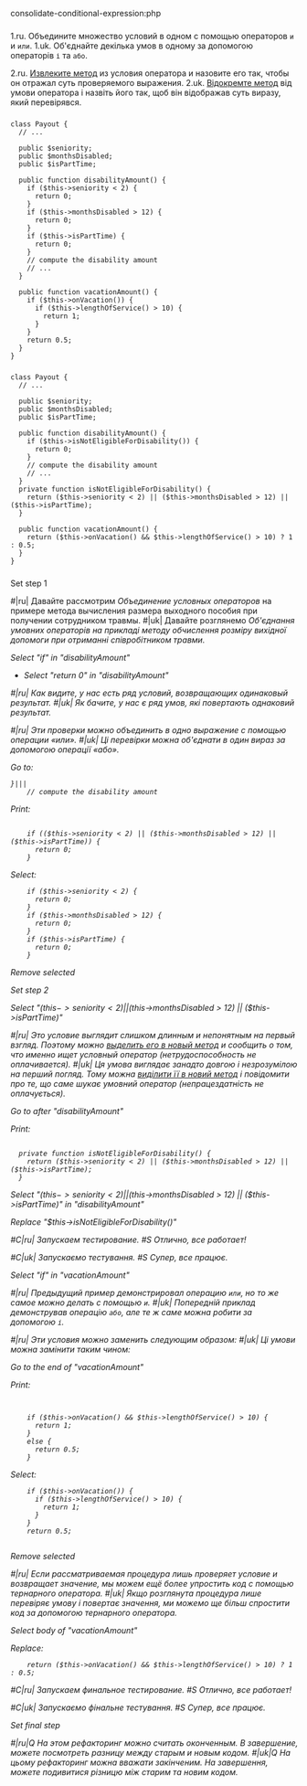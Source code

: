 consolidate-conditional-expression:php

###

1.ru. Объедините множество условий в одном с помощью операторов <code>и</code> и <code>или</code>.
1.uk. Об'єднайте декілька умов в одному за допомогою операторів <code>і</code> та <code>або</code>.

2.ru. <a href="/extract-method">Извлеките метод</a> из условия оператора и назовите его так, чтобы он отражал суть проверяемого выражения.
2.uk. <a href="/extract-method">Відокремте метод</a> від умови оператора і назвіть його так, щоб він відображав суть виразу, який перевірявся.



###

```
class Payout {
  // ...

  public $seniority;
  public $monthsDisabled;
  public $isPartTime;

  public function disabilityAmount() {
    if ($this->seniority < 2) {
      return 0;
    }
    if ($this->monthsDisabled > 12) {
      return 0;
    }
    if ($this->isPartTime) {
      return 0;
    }
    // compute the disability amount
    // ...
  }

  public function vacationAmount() {
    if ($this->onVacation()) {
      if ($this->lengthOfService() > 10) {
        return 1;
      }
    }
    return 0.5;
  }
}
```

###

```
class Payout {
  // ...

  public $seniority;
  public $monthsDisabled;
  public $isPartTime;

  public function disabilityAmount() {
    if ($this->isNotEligibleForDisability()) {
      return 0;
    }
    // compute the disability amount
    // ...
  }
  private function isNotEligibleForDisability() {
    return ($this->seniority < 2) || ($this->monthsDisabled > 12) || ($this->isPartTime);
  }

  public function vacationAmount() {
    return ($this->onVacation() && $this->lengthOfService() > 10) ? 1 : 0.5;
  }
}
```

###

Set step 1

#|ru| Давайте рассмотрим <i>Объединение условных операторов</i> на примере метода вычисления размера выходного пособия при получении сотрудником травмы.
#|uk| Давайте розглянемо <i>Об'єднання умовних операторів<i> на прикладі методу обчислення розміру вихідної допомоги при отриманні співробітником травми.

Select "if" in "disabilityAmount"
+ Select "return 0" in "disabilityAmount"

#|ru| Как видите, у нас есть ряд условий, возвращающих одинаковый результат.
#|uk| Як бачите, у нас є ряд умов, які повертають однаковий результат.

#|ru| Эти проверки можно объединить в одно выражение с помощью операции «или».
#|uk| Ці перевірки можна об'єднати в один вираз за допомогою операції «або».

Go to:
```
}|||
    // compute the disability amount
```

Print:
```

    if (($this->seniority < 2) || ($this->monthsDisabled > 12) || ($this->isPartTime)) {
      return 0;
    }
```

Select:
```
    if ($this->seniority < 2) {
      return 0;
    }
    if ($this->monthsDisabled > 12) {
      return 0;
    }
    if ($this->isPartTime) {
      return 0;
    }

```

Remove selected

Set step 2

Select "($this->seniority < 2) || ($this->monthsDisabled > 12) || ($this->isPartTime)"

#|ru| Это условие выглядит слишком длинным и непонятным на первый взгляд. Поэтому можно <a href="/extract-method">выделить его в новый метод</a> и сообщить о том, что именно ищет условный оператор (нетрудоспособность не оплачивается).
#|uk| Ця умова виглядає занадто довгою і незрозумілою на перший погляд. Тому можна <a href="/extract-method">виділити її в новий метод</a> і повідомити про те, що саме шукає умовний оператор (непрацездатність не оплачується).

Go to after "disabilityAmount"

Print:
```

  private function isNotEligibleForDisability() {
    return ($this->seniority < 2) || ($this->monthsDisabled > 12) || ($this->isPartTime);
  }
```

Select "($this->seniority < 2) || ($this->monthsDisabled > 12) || ($this->isPartTime)" in "disabilityAmount"

Replace "$this->isNotEligibleForDisability()"

#C|ru| Запускаем тестирование.
#S Отлично, все работает!

#C|uk| Запускаємо тестування.
#S Супер, все працює.

Select "if" in "vacationAmount"

#|ru| Предыдущий пример демонстрировал операцию <code>или</code>, но то же самое можно делать с помощью <code>и</code>.
#|uk| Попередній приклад демонстрував операцію <code>або</code>, але те ж саме можна робити за допомогою <code>і</code>.

#|ru| Эти условия можно заменить следующим образом:
#|uk| Ці умови можна замінити таким чином:

Go to the end of "vacationAmount"

Print:
```


    if ($this->onVacation() && $this->lengthOfService() > 10) {
      return 1;
    }
    else {
      return 0.5;
    }
```

Select:
```
    if ($this->onVacation()) {
      if ($this->lengthOfService() > 10) {
        return 1;
      }
    }
    return 0.5;


```

Remove selected

#|ru| Если рассматриваемая процедура лишь проверяет условие и возвращает значение, мы можем ещё более упростить код с помощью тернарного оператора.
#|uk| Якщо розглянута процедура лише перевіряє умову і повертає значення, ми можемо ще більш спростити код за допомогою тернарного оператора.

Select body of "vacationAmount"

Replace:
```
    return ($this->onVacation() && $this->lengthOfService() > 10) ? 1 : 0.5;
```

#C|ru| Запускаем финальное тестирование.
#S Отлично, все работает!

#C|uk| Запускаємо фінальне тестування.
#S Супер, все працює.

Set final step

#|ru|Q На этом рефакторинг можно считать оконченным. В завершение, можете посмотреть разницу между старым и новым кодом.
#|uk|Q На цьому рефакторинг можна вважати закінченим. На завершення, можете подивитися різницю між старим та новим кодом.